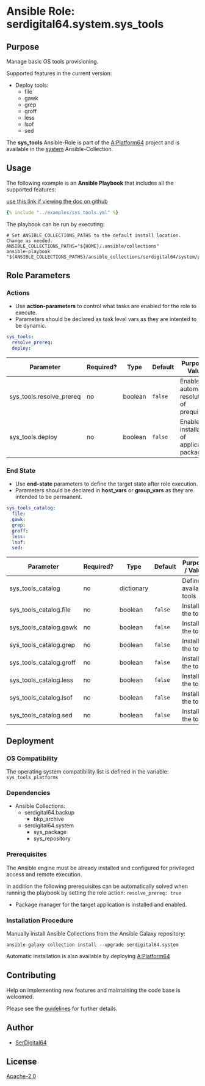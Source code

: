 # Ansible Role: serdigital64.system.sys_tools

## Purpose

Manage basic OS tools provisioning.

Supported features in the current version:

- Deploy tools:
  - file
  - gawk
  - grep
  - groff
  - less
  - lsof
  - sed

The **sys_tools** Ansible-Role is part of the [A:Platform64](https://github.com/aplatform64/aplatform64) project and is available in the [system](https://aplatform64.readthedocs.io/en/latest/collections/system) Ansible-Collection.

## Usage

The following example is an **Ansible Playbook** that includes all the supported features:

[use this link if viewing the doc on github](https://github.com/aplatform64/system/blob/main/playbooks/sys_tools.yml)

```yaml
{% include "../examples/sys_tools.yml" %}
```

The playbook can be run by executing:

```shell
# Set ANSIBLE_COLLECTIONS_PATHS to the default install location. Change as needed.
ANSIBLE_COLLECTIONS_PATHS="${HOME}/.ansible/collections"
ansible-playbook "${ANSIBLE_COLLECTIONS_PATHS}/ansible_collections/serdigital64/system/playbooks/sys_tools.yml"
```

## Role Parameters

### Actions

- Use **action-parameters** to control what tasks are enabled for the role to execute.
- Parameters should be declared as task level vars as they are intented to be dynamic.

```yaml
sys_tools:
  resolve_prereq:
  deploy:
```

| Parameter                | Required? | Type    | Default | Purpose / Value                             |
| ------------------------ | --------- | ------- | ------- | ------------------------------------------- |
| sys_tools.resolve_prereq | no        | boolean | `false` | Enable automatic resolution of prequisites  |
| sys_tools.deploy         | no        | boolean | `false` | Enable installation of application packages |

### End State

- Use **end-state** parameters to define the target state after role execution.
- Parameters should be declared in **host_vars** or **group_vars** as they are intended to be permanent.

```yaml
sys_tools_catalog:
  file:
  gawk:
  grep:
  groff:
  less:
  lsof:
  sed:
```

| Parameter               | Required? | Type       | Default | Purpose / Value        |
| ----------------------- | --------- | ---------- | ------- | ---------------------- |
| sys_tools_catalog       | no        | dictionary |         | Define available tools |
| sys_tools_catalog.file  | no        | boolean    | `false` | Install the tool?      |
| sys_tools_catalog.gawk  | no        | boolean    | `false` | Install the tool?      |
| sys_tools_catalog.grep  | no        | boolean    | `false` | Install the tool?      |
| sys_tools_catalog.groff | no        | boolean    | `false` | Install the tool?      |
| sys_tools_catalog.less  | no        | boolean    | `false` | Install the tool?      |
| sys_tools_catalog.lsof  | no        | boolean    | `false` | Install the tool?      |
| sys_tools_catalog.sed   | no        | boolean    | `false` | Install the tool?      |

## Deployment

### OS Compatibility

The operating system compatibility list is defined in the variable: `sys_tools_platforms`

### Dependencies

- Ansible Collections:
  - serdigital64.backup
    - bkp_archive
  - serdigital64.system
    - sys_package
    - sys_repository

### Prerequisites

The Ansible engine must be already installed and configured for privileged access and remote execution.

In addition the following prerequisites can be automatically solved when running the playbook by setting the role action: `resolve_prereq: true`

- Package manager for the target application is installed and enabled.

### Installation Procedure

Manually install Ansible Collections from the Ansible Galaxy repository:

```shell
ansible-galaxy collection install --upgrade serdigital64.system
```

Automatic installation is also available by deploying [A:Platform64](https://aplatform64.readthedocs.io/en/latest/#deployment)

## Contributing

Help on implementing new features and maintaining the code base is welcomed.

Please see the [guidelines](https://aplatform64.readthedocs.io/en/latest/contributing/CONTRIBUTING) for further details.

## Author

- [SerDigital64](https://serdigital64.github.io/)

## License

[Apache-2.0](https://www.apache.org/licenses/LICENSE-2.0.txt)

